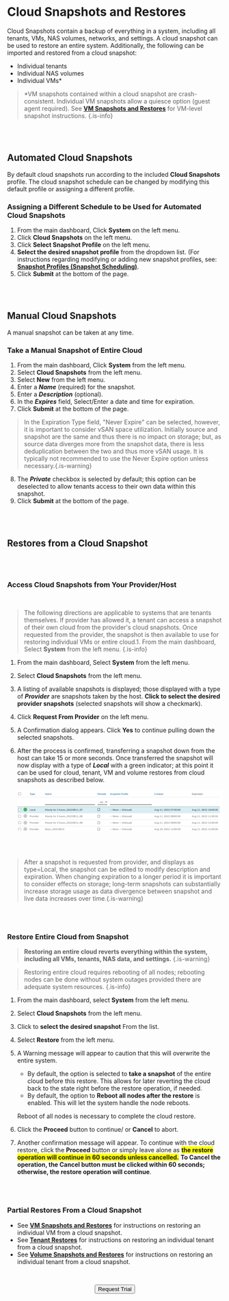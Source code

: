 

# Cloud Snapshots and Restores

Cloud Snapshots contain a backup of everything in a system, including all tenants, VMs, NAS volumes, networks, and settings. A cloud snapshot can be used to restore an entire system. Additionally, the following can be imported and restored from a cloud snapshot:

-   Individual tenants
-   Individual NAS volumes
-   Individual VMs\*

> \*VM snapshots contained within a cloud snapshot are crash-consistent. Individual VM snapshots allow a quiesce option (guest agent required). See [**VM Snapshots and Restores**](/public/ProductGuide/VMsnapshotsandrestores) for VM-level snapshot instructions. {.is-info}

<br>
<br>

## Automated Cloud Snapshots

By default cloud snapshots run according to the included **Cloud Snapshots**  profile. The cloud snapshot schedule can be changed by modifying this default profile or assigning a different profile.
<br>

### Assigning a Different Schedule to be Used for Automated Cloud Snapshots

1.  From the main dashboard, Click **System** on the left menu.
2.  Click **Cloud Snapshots** on the left menu.
3.  Click **Select Snapshot Profile** on the left menu.
4.  **Select the desired snapshot profile** from the dropdown list. (For instructions regarding modifying or adding new snapshot profiles, see: [**Snapshot Profiles (Snapshot Scheduling)**](/public/ProductGuide/snapshot-profiles).
5.  Click **Submit** at the bottom of the page.

<br>
<br>


## Manual Cloud Snapshots

A manual snapshot can be taken at any time.

### Take a Manual Snapshot of Entire Cloud

1.  From the main dashboard, Click **System** from the left menu.
2.  Select **Cloud Snapshots** from the left menu.
3.  Select **New** from the left menu.
4.  Enter a ***Name*** (required) for the snapshot.
5.  Enter a ***Description*** (optional).
6.  In the ***Expires*** field, Select/Enter a date and time for expiration.
7.  Click **Submit** at the bottom of the page.

> In the Expiration Type field, "Never Expire" can be selected, however,  it is important to consider vSAN space utilization. Initially source and snapshot are the same and thus there is no impact on storage; but, as source data diverges more from the snapshot data, there is less deduplication between the two and thus more vSAN usage. It is typically not recommended to use the Never Expire option unless necessary.{.is-warning}


8.  The ***Private*** checkbox is selected by default; this option can be deselected to allow tenants access to their own data within this snapshot.
9.  Click **Submit** at the bottom of the page.

<br>
<br>


## Restores from a Cloud Snapshot

<br>
<br>


### Access Cloud Snapshots from Your Provider/Host
<br>

> The following directions are applicable to systems that are tenants themselves. If provider has allowed it, a tenant can access a snapshot of their own cloud from the provider's cloud snapshots. Once requested from the provider, the snapshot is then available to use for restoring individual VMs or entire cloud.1.  From the main dashboard, Select **System** from the left menu. {.is-info}


1.  From the main dashboard, Select **System** from the left menu.
2.  Select **Cloud Snapshots** from the left menu.
3.  A listing of available snapshots is displayed; those displayed with a type of ***Provider*** are snapshots taken by the host. **Click to select the desired provider snapshots** (selected snapshots will show a checkmark).
4.  Click **Request From Provider** on the left menu.
5.  A Confirmation dialog appears. Click **Yes** to continue pulling down the selected snapshots.
6.  After the process is confirmed, transferring a snapshot down from the host can take 15 or more seconds. Once transferred the snapshot will now display with a type of ***Local*** with a green indicator; at this point it can be used for cloud, tenant, VM and volume restores from cloud snapshots as described below.


    ![snapshotlocal.png](/public/userguide-sshots/snapshotlocal.png)
    
    <br>
    <br>
    
    
 >  After a snapshot is requested from provider, and displays as type=Local, the snapshot can be edited to modify description and expiration. When changing expiration to a longer period it is important to consider effects on storage; long-term snapshots can substantially increase storage usage as data divergence between snapshot and live data increases over time.{.is-warning}

<br>
<br>




### Restore Entire Cloud from Snapshot

> **Restoring an entire cloud reverts everything within the system, including all VMs, tenants, NAS data, and settings.** {.is-warning}

>  Restoring entire cloud requires rebooting of all nodes; rebooting nodes can be done without system outages provided there are adequate system resources. {.is-info}

1.  From the main dashboard, select **System** from the left menu.
2.  Select **Cloud Snapshots** from the left menu.
3.  Click to **select the desired snapshot** From the list.
4.  Select **Restore** from the left menu.
5.  A Warning message will appear to caution that this will overwrite the entire system.
    -   By default, the option is selected to **take a snapshot** of the entire cloud before this restore. This allows for later reverting the cloud back to the state right before the restore operation, if needed.
    -   By default, the option to **Reboot all nodes after the restore** is enabled. This will let the system handle the node reboots.
    
    

     Reboot  of all nodes is necessary to complete the cloud restore. 


6.  Click the **Proceed** button to continue/ or **Cancel** to abort.
7.  Another confirmation message will appear. To continue with the cloud restore, click the **Proceed** button or simply leave alone as <span style="background:yellow">**the restore operation will continue in 60 seconds unless cancelled.**</span> **To Cancel the operation, the Cancel button must be clicked within 60 seconds; otherwise, the restore operation will continue**.


<br>
<br>


### Partial Restores From a Cloud Snapshot

-   See [**VM Snapshots and Restores**](/public/ProductGuide/VMsnapshotsandrestores) for instructions on restoring an individual VM from a cloud snapshot.
-   See [**Tenant Restores**](/public/ProductGuide/tenantrestores) for instructions on restoring an individual tenant from a cloud snapshot.
-   See [**Volume Snapshots and Restores**](/public/ProductGuide/volumesnapsandrestores) for instructions on restoring an individual tenant from a cloud snapshot.

<br>

<div style="text-align:center; margin-bottom:5px">

  <a href="https://www.verge.io/test-drive#Demo-Section"><button class="button-cta">Request Trial</button></a>
</div>